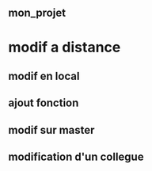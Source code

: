 ## mon_projet
# modif a distance
## modif en local
## ajout fonction
## modif sur master
## modification d'un collegue
